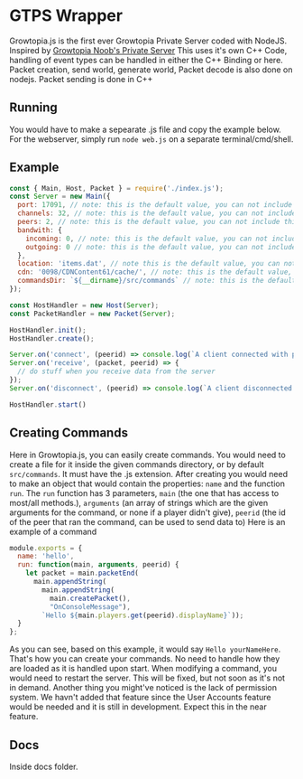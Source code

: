 # GTPS Wrapper
Growtopia.js is the first ever Growtopia Private Server coded with NodeJS. Inspired by [Growtopia Noob's Private Server](https://github.com/GrowtopiaNoobs/GrowtopiaServer)
This uses it's own C++ Code, handling of event types can be handled in either the C++ Binding or here. Packet creation, send world, generate world, Packet decode is also done on nodejs. Packet sending is done in C++

## Running
You would have to make a sepearate .js file and copy the example below.  
For the webserver, simply run `node web.js` on a separate terminal/cmd/shell.

## Example
```js
const { Main, Host, Packet } = require('./index.js');
const Server = new Main({
  port: 17091, // note: this is the default value, you can not include this if you'd like.
  channels: 32, // note: this is the default value, you can not include this if you'd like.
  peers: 2, // note: this is the default value, you can not include this if you'd like.
  bandwith: {
    incoming: 0, // note: this is the default value, you can not include this if you'd like.
    outgoing: 0 // note: this is the default value, you can not include this if you'd like.
  },
  location: 'items.dat', // note this is the default value, you can not include this if you'd like.
  cdn: '0098/CDNContent61/cache/', // note: this is the default value, you can not include this if you'd like.
  commandsDir: `${__dirname}/src/commands` // note: this is the default value, you can not include this if you'd like
});

const HostHandler = new Host(Server);
const PacketHandler = new Packet(Server);

HostHandler.init();
HostHandler.create();

Server.on('connect', (peerid) => console.log(`A client connected with peer ${peerid}`));
Server.on('receive', (packet, peerid) => {
  // do stuff when you receive data from the server
});
Server.on('disconnect', (peerid) => console.log(`A client disconnected with peer ${peerid}`));

HostHandler.start()
```

## Creating Commands
Here in Growtopia.js, you can easily create commands. You would need to create a file for it inside the given commands directory, or by default `src/commands`. It must have the .js extension. After creating you would need to make an object that would contain the properties: `name` and the function `run`. The `run` function has 3 parameters, `main` (the one that has access to most/all methods.), `arguments` (an array of strings which are the given arguments for the command, or none if a player didn't give), `peerid` (the id of the peer that ran the command, can be used to send data to) Here is an example of a command  
```js
module.exports = {
  name: 'hello',
  run: function(main, arguments, peerid) {
    let packet = main.packetEnd(
      main.appendString(
        main.appendString(
          main.createPacket(),
          "OnConsoleMessage"),
        `Hello ${main.players.get(peerid).displayName}`));
  }
};
```
As you can see, based on this example, it would say `Hello yourNameHere`. That's how you can create your commands. No need to handle how they are loaded as it is handled upon start. When modifying a command, you would need to restart the server. This will be fixed, but not soon as it's not in demand. Another thing you might've noticed is the lack of permission system. We havn't added that feature since the User Accounts feature would be needed and it is still in development. Expect this in the near feature.

## Docs
Inside docs folder.